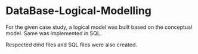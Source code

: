 # DataBase-Logical-Modelling
For the given case study, a logical model was built based on the conceptual model. Same was implemented in SQL.

Respected dmd files and SQL files were also created.
